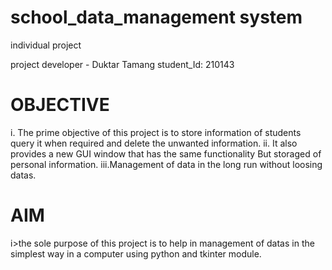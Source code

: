 # school_data_management system
individual project

project developer - Duktar Tamang
student_Id: 210143

OBJECTIVE
=========
i. The prime objective of this project is to store information of students query it when required and delete the unwanted information.
ii. It also provides a new GUI window that has the same functionality But storaged of personal information.
iii.Management of data in the long run without loosing datas.



AIM 
======
i>the sole purpose of this project is to help in management of datas in the simplest way in a computer using python and tkinter module.
